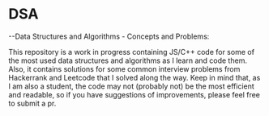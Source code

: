# DSA
--Data Structures and Algorithms - Concepts and Problems: 

This repository is a work in progress containing JS/C++ code for some of the most used data structures and algorithms as I learn and code them. 
Also, it contains solutions for some common interview problems from Hackerrank and Leetcode that I solved along the way. Keep in mind that, as I am also a student, the code may not (probably not) be the most efficient and readable, so if you have suggestions of improvements, please feel free to submit a pr.
